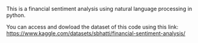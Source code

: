 This is a financial sentiment analysis using natural language processing in python. 

You can access and dowload the dataset of this code using this link: 
https://www.kaggle.com/datasets/sbhatti/financial-sentiment-analysis/
